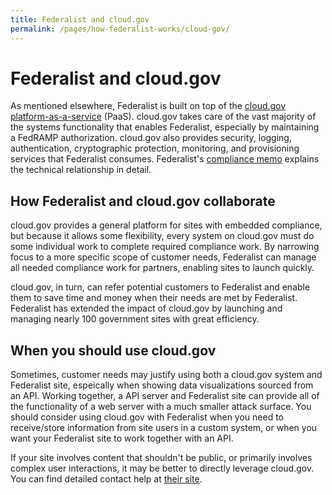 ```yaml
---
title: Federalist and cloud.gov
permalink: /pages/how-federalist-works/cloud-gov/
---
```


# Federalist and cloud.gov

As mentioned elsewhere, Federalist is built on top of the [cloud.gov platform-as-a-service](https://cloud.gov) (PaaS). cloud.gov takes care of the vast majority of the systems functionality that enables Federalist, especially by maintaining a FedRAMP authorization. cloud.gov also provides security, logging, authentication, cryptographic protection, monitoring, and provisioning services that Federalist consumes. Federalist's [compliance memo]({{site.baseurl}}/assets/documents/Federalist-Compliance-Memo.pdf) explains the technical relationship in detail.

## How Federalist and cloud.gov collaborate

cloud.gov provides a general platform for sites with embedded compliance, but because it allows some flexibility, every system on cloud.gov must do some individual work to complete required compliance work. By narrowing focus to a more specific scope of customer needs, Federalist can manage all needed compliance work for partners, enabling sites to launch quickly.

cloud.gov, in turn, can refer potential customers to Federalist and enable them to save time and money when their needs are met by Federalist. Federalist has extended the impact of cloud.gov by launching and managing nearly 100 government sites with great efficiency.

## When you should use cloud.gov

Sometimes, customer needs may justify using both a cloud.gov system and Federalist site, espeically when showing data visualizations sourced from an API. Working together, a API server and Federalist site can provide all of the functionality of a web server with a much smaller attack surface. You should consider using cloud.gov with Federalist when you need to receive/store information from site users in a custom system, or when you want your Federalist site to work together with an API.

If your site involves content that shouldn't be public, or primarily involves complex user interactions, it may be better to directly leverage cloud.gov. You can find detailed contact help at [their site](https://cloud.gov/docs/help/).
